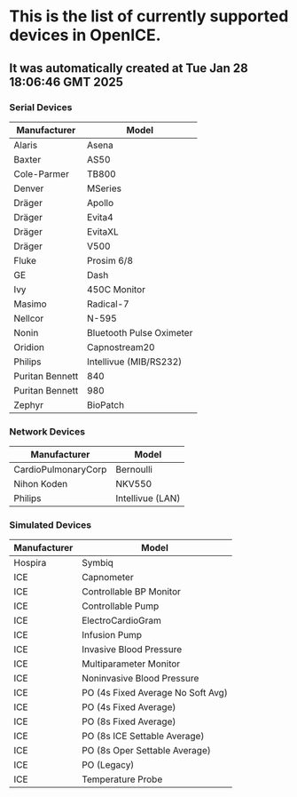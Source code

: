 # This is the list of currently supported devices in OpenICE.
## It was automatically created at Tue Jan 28 18:06:46 GMT 2025
### Serial Devices

| Manufacturer | Model |
-------------- | -------
| Alaris | Asena |
| Baxter | AS50 |
| Cole-Parmer | TB800 |
| Denver | MSeries |
| Dräger | Apollo |
| Dräger | Evita4 |
| Dräger | EvitaXL |
| Dräger | V500 |
| Fluke | Prosim 6/8 |
| GE | Dash |
| Ivy | 450C Monitor |
| Masimo | Radical-7 |
| Nellcor | N-595 |
| Nonin | Bluetooth Pulse Oximeter |
| Oridion | Capnostream20 |
| Philips | Intellivue (MIB/RS232) |
| Puritan Bennett | 840 |
| Puritan Bennett | 980 |
| Zephyr | BioPatch |
### Network Devices

| Manufacturer | Model |
-------------- | -------
| CardioPulmonaryCorp | Bernoulli |
| Nihon Koden | NKV550 |
| Philips | Intellivue (LAN) |
### Simulated Devices

| Manufacturer | Model |
-------------- | -------
| Hospira | Symbiq |
| ICE | Capnometer |
| ICE | Controllable BP Monitor |
| ICE | Controllable Pump |
| ICE | ElectroCardioGram |
| ICE | Infusion Pump |
| ICE | Invasive Blood Pressure |
| ICE | Multiparameter Monitor |
| ICE | Noninvasive Blood Pressure |
| ICE | PO (4s Fixed Average No Soft Avg) |
| ICE | PO (4s Fixed Average) |
| ICE | PO (8s Fixed Average) |
| ICE | PO (8s ICE Settable Average) |
| ICE | PO (8s Oper Settable Average) |
| ICE | PO (Legacy) |
| ICE | Temperature Probe |


